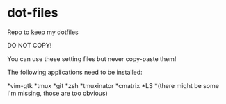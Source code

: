 # dot-files
Repo to keep my dotfiles


DO NOT COPY!

You can use these setting files but never copy-paste them!

The following applications need to be installed:

*vim-gtk
*tmux
*git
*zsh
*tmuxinator
*cmatrix
*LS
*(there might be some I'm missing, those are too obvious)
